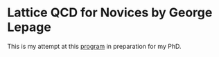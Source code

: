 # Lattice QCD for Novices by George Lepage

This is my attempt at this [program](https://arxiv.org/pdf/hep-lat/0506036.pdf) in preparation for my PhD.
